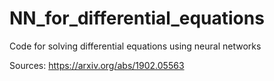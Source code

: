 # NN_for_differential_equations
Code for solving differential equations using neural networks

Sources: https://arxiv.org/abs/1902.05563
